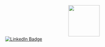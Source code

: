 <div id="header" align="center">
  <img src="https://media.giphy.com/media/M9gbBd9nbDrOTu1Mqx/giphy.gif" width="100"/>
</div>
<div id="badges">
  <a href="https://www.linkedin.com/in/pasqualeloizzo-dev/">
    <img src="https://img.shields.io/badge/LinkedIn-blue?style=for-the-badge&logo=linkedin&logoColor=white" alt="LinkedIn Badge"/>
</div>
